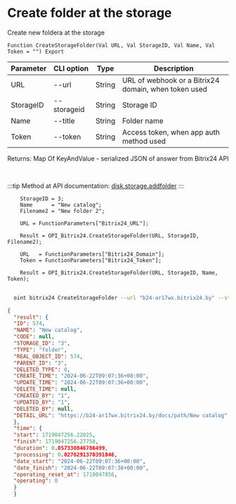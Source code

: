 ﻿---
sidebar_position: 6
---

# Create folder at the storage
 Create new foldera at the storage



`Function CreateStorageFolder(Val URL, Val StorageID, Val Name, Val Token = "") Export`

  | Parameter | CLI option | Type | Description |
  |-|-|-|-|
  | URL | --url | String | URL of webhook or a Bitrix24 domain, when token used |
  | StorageID | --storageid | String | Storage ID |
  | Name | --title | String | Folder name |
  | Token | --token | String | Access token, when app auth method used |

  
  Returns:  Map Of KeyAndValue - serialized JSON of answer from Bitrix24 API

<br/>

:::tip
Method at API documentation: [disk.storage.addfolder](https://dev.1c-bitrix.ru/rest_help/disk/storage/disk_storage_addfolder.php)
:::
<br/>


```bsl title="Code example"
    StorageID = 3;
    Name      = "New catalog";
    Filename2 = "New folder 2";

    URL = FunctionParameters["Bitrix24_URL"];

    Result = OPI_Bitrix24.CreateStorageFolder(URL, StorageID, Filename2);

    URL   = FunctionParameters["Bitrix24_Domain"];
    Token = FunctionParameters["Bitrix24_Token"];

    Result = OPI_Bitrix24.CreateStorageFolder(URL, StorageID, Name, Token);
```



```sh title="CLI command example"
    
  oint bitrix24 CreateStorageFolder --url "b24-ar17wx.bitrix24.by" --storageid "3" --title %title% --token "fe3fa966006e9f06006b12e400000001000..."

```

```json title="Result"
{
  "result": {
  "ID": 574,
  "NAME": "New catalog",
  "CODE": null,
  "STORAGE_ID": "3",
  "TYPE": "folder",
  "REAL_OBJECT_ID": 574,
  "PARENT_ID": "3",
  "DELETED_TYPE": 0,
  "CREATE_TIME": "2024-06-22T09:07:36+00:00",
  "UPDATE_TIME": "2024-06-22T09:07:36+00:00",
  "DELETE_TIME": null,
  "CREATED_BY": "1",
  "UPDATED_BY": "1",
  "DELETED_BY": null,
  "DETAIL_URL": "https://b24-ar17wx.bitrix24.by/docs/path/New catalog"
  },
  "time": {
  "start": 1719047256.22025,
  "finish": 1719047256.27758,
  "duration": 0.057330846786499,
  "processing": 0.0276291370391846,
  "date_start": "2024-06-22T09:07:36+00:00",
  "date_finish": "2024-06-22T09:07:36+00:00",
  "operating_reset_at": 1719047856,
  "operating": 0
  }
  }
```
